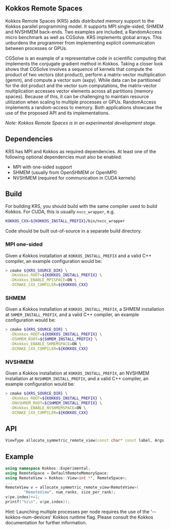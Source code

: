 ## Kokkos Remote Spaces

Kokkos Remote Spaces (KRS) adds distributed memory support to the Kokkos parallel programming model. It supports MPI single-sided, SHMEM and NVSHMEM back-ends. Two examples are included, a RandomAccess micro benchmark as well as CGSolve. KRS implements global arrays. This unburdens the programmer from implementing explicit communication between processes or GPUs.

CGSolve is an example of a representative code in scientific computing that implements the conjugate gradient method in Kokkos. Taking a closer look shows that CGSolve involves a sequence of kernels that compute the product of two vectors (dot product), perform a matrix-vector multiplication (gemm), and compute a vector sum (axpy). While data can be partitioned for the dot product and the vector sum computations, the matrix-vector multiplication accesses vector elements across all partitions (memory spaces). Because of this, it can be challenging to maintain resource utilization when scaling to multiple processes or GPUs. RandomAccess implements a random-access to memory. Both applications showcase the use of the proposed API and its implementations.

*Note: Kokkos Remote Spaces is in an experimental development stage.*

## Dependencies

KRS has MPI and Kokkos as required dependencies.
At least one of the following optional dependencies must also be enabled:

- MPI with one-sided support
- SHMEM (usually from OpenSHMEM or OpenMPI)
- NVSHMEM (required for communication in CUDA kernels)

## Build

For building KRS, you should build with the same compiler used to build Kokkos.
For CUDA, this is usually `nvcc_wrapper`, e.g.
````bash
KOKKOS_CXX=${KOKKOS_INSTALL_PREFIX}/bin/nvcc_wrapper
````
Code should be built out-of-source in a separate build directory.

### MPI one-sided
Given a Kokkos installation at `KOKKOS_INSTALL_PREFIX` and a valid C++ compiler, an example configuration would be:
````bash
> cmake ${KRS_SOURCE_DIR} \
  -DKokkos_ROOT=${KOKKOS_INSTALL_PREFIX} \
  -DKokkos_ENABLE_MPISPACE=ON \
  -DCMAKE_CXX_COMPILER=${KOKKOS_CXX}
````

### SHMEM
Given a Kokkos installation at `KOKKOS_INSTALL_PREFIX`, a SHMEM installation at `SHMEM_INSTALL_PREFIX`, and a valid C++ compiler, an example configuration would be:
````bash
> cmake ${KRS_SOURCE_DIR} \
  -DKokkos_ROOT=${KOKKOS_INSTALL_PREFIX} \
  -DSHMEM_ROOT=${SHMEM_INSTALL_PREFIX} \
  -DKokkos_ENABLE_SHMEMSPACE=ON \
  -DCMAKE_CXX_COMPILER=${KOKKOS_CXX}
````

### NVSHMEM
Given a Kokkos installation at `KOKKOS_INSTALL_PREFIX`, an NVSHMEM installation at `NVSHMEM_INSTALL_PREFIX`, and a valid C++ compiler, an example configuration would be:
````bash
> cmake ${KRS_SOURCE_DIR} \
  -DKokkos_ROOT=${KOKKOS_INSTALL_PREFIX} \
  -DNVSHMEM_ROOT=${SHMEM_INSTALL_PREFIX} \
  -DKokkos_ENABLE_NVSHMEMSPACE=ON \
  -DCMAKE_CXX_COMPILER=${KOKKOS_CXX}
````

## API

```C++
ViewType allocate_symmetric_remote_view(const char* const label, Args ... args)
```

## Example

```C++
using namespace Kokkos::Experimental;
using RemoteSpace = DefaultRemoteMemorySpace;
using RemoteView = Kokkos::View<int **, RemoteSpace>;
...
RemoteView v = allocate_symmetric_remote_view<RemoteView>(
        "RemoteView", num_ranks, size_per_rank);
v(pe,index)+=1;
printf("%i\n", v(pe,index));
```

Hint: Launching multiple processes per node requires the use of the '--kokkos-num-devices' Kokkos runtime flag. Please consult the Kokkos documentation for further information.

